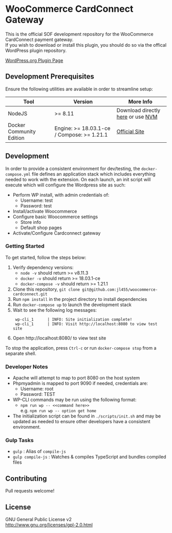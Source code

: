 WooCommerce CardConnect Gateway
===

This is the official SOF development repository for the WooCommerce CardConnect payment gateway.  
If you wish to download or install this plugin, you should do so via the offical WordPress plugin repository.

[WordPress.org Plugin Page](https://wordpress.org/plugins/cardconnect-payment-module/)

## Development Prerequisites

Ensure the following utilities are available in order to streamline setup:

| Tool | Version | More Info |
| --- | --- | --- |
| NodeJS | \>= 8.11 | Download directly [here](https://nodejs.org/en/) or use [NVM](https://github.com/creationix/nvm) |
| Docker Community Edition | Engine: >= 18.03.1-ce / Compose: >= 1.21.1 | [Official Site](https://www.docker.com/community-edition)

## Development

In order to provide a consistent environment for dev/testing, the `docker-compose.yml` file
defines an application stack which includes everything needed to work with the extension. On
each launch, an init script will execute which will configure the Wordpress site as such:

* Perform WP install, with admin credentials of:
  * Username: test
  * Password: test
* Install/activate Woocommerce
* Configure basic Woocommerce settings
  * Store info
  * Default shop pages
* Activate/Configure Cardconnect gateway

### Getting Started

To get started, follow the steps below:

1. Verify dependency versions:
   * `node -v` should return >= v8.11.3
   * `docker -v` should return >= 18.03.1-ce
   * `docker-compose -v` should return >= 1.21.1
1. Clone this repository, `git clone git@github.com:jl455/woocommerce-cardconnect.git`
1. Run `npm install` in the project directory to install dependencies
1. Run `docker-compose up` to launch the development stack
1. Wait to see the following log messages:
   ```
    wp-cli_1      | INFO: Site initialization complete!
    wp-cli_1      | INFO: Visit http://localhost:8080 to view test site
   ```
1. Open http://localhost:8080/ to view test site

To stop the application, press `Ctrl-c` or run `docker-compose stop` from a separate
shell.

### Developer Notes

* Apache will attempt to map to port 8080 on the host system
* Phpmyadmin is mapped to port 9090 if needed, credentials are:
  * Username: root
  * Password: TEST
* WP-CLI commands may be run using the following format:
  * `npm run wp -- <<command here>>`  
    e.g. `npm run wp -- option get home`
 * The initialization script can be found in `./scripts/init.sh` and may be
 updated as needed to ensure other developers have a consistent environment.

### Gulp Tasks

- `gulp` : Alias of `compile-js`
- `gulp compile-js` : Watches & compiles TypeScript and bundles compiled files

## Contributing
Pull requests welcome!

## License
GNU General Public License v2  
http://www.gnu.org/licenses/gpl-2.0.html
